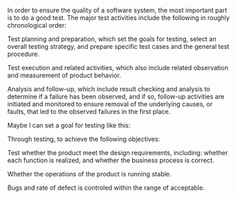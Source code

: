 In order to ensure the quality of a software system, the most important part is to do a good test. The major test activities include the following in roughly chronological order:

Test planning and preparation, which set the goals for testing, select an overall testing strategy, and prepare specific test cases and the general test procedure.

Test execution and related activities, which also include related observation and measurement of product behavior.

Analysis and follow-up, which include result checking and analysis to determine if a failure has been observed, and if so, follow-up activities are initiated and monitored to ensure removal of the underlying causes, or faults, that led to the observed failures in the first place.

Maybe I can set a goal for testing like this:

Through testing, to achieve the following objectives: 

Test whether the product meet the design requirements, including: whether each function is realized, and whether the business process is correct. 

Whether the operations of the product is running stable. 

Bugs and rate of defect is controled within the range of acceptable.

